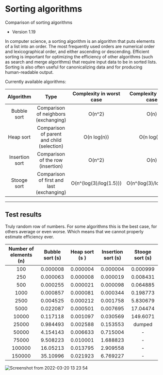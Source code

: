# Sorting algorithms
Comparison of sorting algorithms

* Version 1.19

In computer science, a sorting algorithm is an algorithm that puts elements of a list into an order. The most frequently used orders are numerical order and lexicographical order, and either ascending or descending. Efficient sorting is important for optimizing the efficiency of other algorithms (such as search and merge algorithms) that require input data to be in sorted lists. Sorting is also often useful for canonicalizing data and for producing human-readable output.

Currently available algorithms:

| Algorithm | Type | Complexity in worst case | Complexity in best case |
| :---:              | :---:               | :---:  | :---:  |
| Bubble sort        | Comparison of neighbors (exchanging)       | O(n^2)  | O(n) |
| Heap sort          | Comparison of parent and child (selection) | O(n log(n)) | O(n log(n)) | 
| Insertion sort     | Comparison of the row (insertion)          | O(n^2)  | O(n) |
| Stooge sort        | Comparison of first and last (exchanging)  | O(n^(log(3)/log(1.5))) | O(n^(log(3)/log(1.5))) |

---
## Test results
Truly random row of numbers. For some algorithms this is the best case, for others average or even worse. Which means that we cannot properly estimate efficiency ever. 

| Number of elements (n) | Bubble sort (s) | Heap sort (s  ) | Insertion sort (s) | Stooge sort (s) |
|     :---:              |     :---:       |     :---:       |       :---:        | :---:           |
| 100                    |     0.000008	   |     0.000004	 |       0.000004     | 0.000999        |   
| 250                    |     0.000063	   |     0.000008	 |       0.000019     | 0.008431        |  
| 500                    |     0.000255	   |     0.000021	 |       0.000098     | 0.064885        | 
| 1000                   |     0.000857	   |     0.000081	 |       0.000344     | 0.198773        |   
| 2500                   |     0.004525	   |     0.000212	 |       0.001758     | 5.830679        |  
| 5000                   |     0.022087	   |     0.000501	 |       0.007695     | 17.04474        |
| 10000                  |     0.117118	   |     0.001097	 |       0.030569     | 149.6071        |  
| 25000                  |     0.984493	   |     0.002588	 |       0.153553     | dumped          |
| 50000                  |     4.154143	   |     0.006633	 |       0.715004     | -               |
| 75000                  |     9.508223	   |     0.010001	 |       1.688823     | -               |
| 100000                 |     16.05213    |     0.013795    |       2.909558     | -               |
| 150000                 |     35.10996	   |     0.021923	 |       6.769227     | -               |

![Screenshot from 2022-03-20 13 23 54](https://user-images.githubusercontent.com/50341618/159159898-ab00ac36-09a8-4dd3-b88a-f354eba14a54.png)